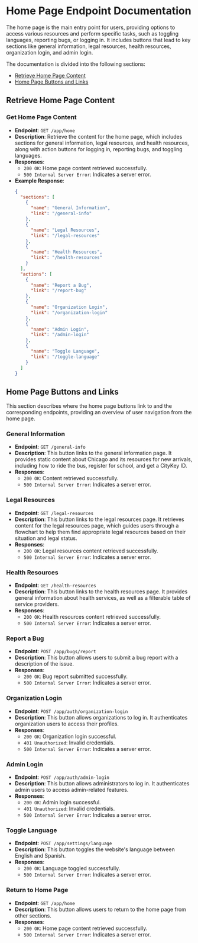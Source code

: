 # Home Page Endpoint Documentation

The home page is the main entry point for users, providing options to access various resources and perform specific tasks, such as toggling languages, reporting bugs, or logging in. It includes buttons that lead to key sections like general information, legal resources, health resources, organization login, and admin login.

The documentation is divided into the following sections:
- [Retrieve Home Page Content](#retrieve-home-page-content)
- [Home Page Buttons and Links](#home-page-buttons-and-links)

## Retrieve Home Page Content
### Get Home Page Content
- **Endpoint**: `GET /app/home`
- **Description**: Retrieve the content for the home page, which includes sections for general information, legal resources, and health resources, along with action buttons for logging in, reporting bugs, and toggling languages.
- **Responses**:
  - `200 OK`: Home page content retrieved successfully.
  - `500 Internal Server Error`: Indicates a server error.
- **Example Response**:
  ```json
  {
    "sections": [
      {
        "name": "General Information",
        "link": "/general-info"
      },
      {
        "name": "Legal Resources",
        "link": "/legal-resources"
      },
      {
        "name": "Health Resources",
        "link": "/health-resources"
      }
    ],
    "actions": [
      {
        "name": "Report a Bug",
        "link": "/report-bug"
      },
      {
        "name": "Organization Login",
        "link": "/organization-login"
      },
      {
        "name": "Admin Login",
        "link": "/admin-login"
      },
      {
        "name": "Toggle Language",
        "link": "/toggle-language"
      }
    ]
  }
  ```

## Home Page Buttons and Links
This section describes where the home page buttons link to and the corresponding endpoints, providing an overview of user navigation from the home page.

### General Information
- **Endpoint**: `GET /general-info`
- **Description**: This button links to the general information page. It provides static content about Chicago and its resources for new arrivals, including how to ride the bus, register for school, and get a CityKey ID.
- **Responses**:
  - `200 OK`: Content retrieved successfully.
  - `500 Internal Server Error`: Indicates a server error.

### Legal Resources
- **Endpoint**: `GET /legal-resources`
- **Description**: This button links to the legal resources page. It retrieves content for the legal resources page, which guides users through a flowchart to help them find appropriate legal resources based on their situation and legal status.
- **Responses**:
  - `200 OK`: Legal resources content retrieved successfully.
  - `500 Internal Server Error`: Indicates a server error.

### Health Resources
- **Endpoint**: `GET /health-resources`
- **Description**: This button links to the health resources page. It provides general information about health services, as well as a filterable table of service providers.
- **Responses**:
  - `200 OK`: Health resources content retrieved successfully.
  - `500 Internal Server Error`: Indicates a server error.

### Report a Bug
- **Endpoint**: `POST /app/bugs/report`
- **Description**: This button allows users to submit a bug report with a description of the issue.
- **Responses**:
  - `200 OK`: Bug report submitted successfully.
  - `500 Internal Server Error`: Indicates a server error.

### Organization Login
- **Endpoint**: `POST /app/auth/organization-login`
- **Description**: This button allows organizations to log in. It authenticates organization users to access their profiles.
- **Responses**:
  - `200 OK`: Organization login successful.
  - `401 Unauthorized`: Invalid credentials.
  - `500 Internal Server Error`: Indicates a server error.

### Admin Login
- **Endpoint**: `POST /app/auth/admin-login`
- **Description**: This button allows administrators to log in. It authenticates admin users to access admin-related features.
- **Responses**:
  - `200 OK`: Admin login successful.
  - `401 Unauthorized`: Invalid credentials.
  - `500 Internal Server Error`: Indicates a server error.

### Toggle Language
- **Endpoint**: `POST /app/settings/language`
- **Description**: This button toggles the website's language between English and Spanish.
- **Responses**:
  - `200 OK`: Language toggled successfully.
  - `500 Internal Server Error`: Indicates a server error.

### Return to Home Page
- **Endpoint**: `GET /app/home`
- **Description**: This button allows users to return to the home page from other sections.
- **Responses**:
  - `200 OK`: Home page content retrieved successfully.
  - `500 Internal Server Error`: Indicates a server error.
